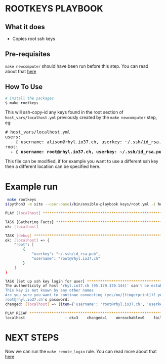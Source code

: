 # ROOTKEYS PLAYBOOK

## What it does

* Copies root ssh keys

## Pre-requisites

`make newcomputer` should have been run before this step. You can read about that [here](/docs/newcomputer.md)

## How To Use

```bash
# install the packages
$ make rootkeys
```

This will ssh-copy-id any keys found in the root section of `host_vars/localhost.yml` previously created by the `make newcomputer` step, eg

<pre>
# host_vars/localhost.yml
users:
  - { username: alison@rhyl.io37.ch, userkey: ~/.ssh/id_rsa.pub }
root:
  <b>- { username: root@rhyl.io37.ch, userkey: ~/.ssh/id_rsa.pub }</b>
</pre>

This file can be modified, if for example you want to use a different ssh key then a different location can be specified here.

# Example run

```bash
 make rootkeys
$(python3 -m site --user-base)/bin/ansible-playbook keys/root.yml -i hosts  -e "ansible_user=root"

PLAY [localhost] **********************************************************************************************************************

TASK [Gathering Facts] ****************************************************************************************************************
ok: [localhost]

TASK [debug] **************************************************************************************************************************
ok: [localhost] => {
    "root": [
        {
            "userkey": "~/.ssh/id_rsa.pub",
            "username": "root@rhyl.io37.ch"
        }
    ]
}

TASK [Set up ssh key login for user] **************************************************************************************************
The authenticity of host 'rhyl.io37.ch (95.179.170.144)' can't be established.
This key is not known by any other names
Are you sure you want to continue connecting (yes/no/[fingerprint])? yes
root@rhyl.io37.ch's password:
changed: [localhost] => (item={'username': 'root@rhyl.io37.ch', 'userkey': '~/.ssh/id_rsa.pub'})

PLAY RECAP ****************************************************************************************************************************
localhost                  : ok=3    changed=1    unreachable=0    failed=0    skipped=0    rescued=0    ignored=0
```

# NEXT STEPS

Now we can run the `make remote_login` rule. You can read more about that [here](docs/remote_login.md)
